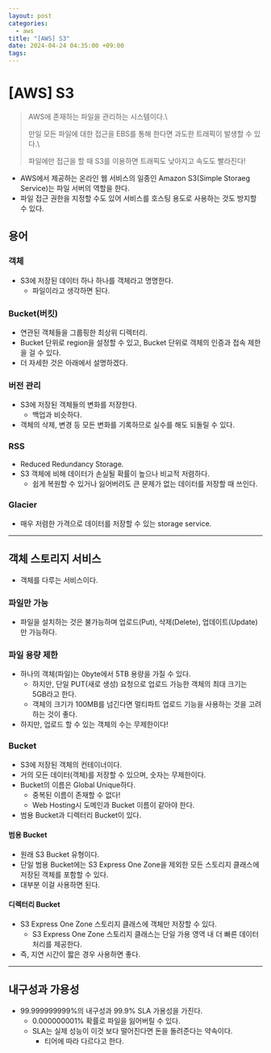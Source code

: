 ```yaml
---
layout: post
categories:
  - aws
title: "[AWS] S3"
date: 2024-04-24 04:35:00 +09:00
tags:
---
```

# \[AWS] S3

>AWS에 존재하는 파일을 관리하는 시스템이다.\
>
>만일 모든 파일에 대한 접근을 EBS를 통해 한다면 과도한 트래픽이 발생할 수 있다.\
>
>파일에만 접근을 할 때 S3를 이용하면 트래픽도 낮아지고 속도도 빨라진다!

- AWS에서 제공하는 온라인 웹 서비스의 일종인 Amazon S3(Simple Storaeg Service)는 파일 서버의 역할을 한다.
- 파일 접근 권한을 지정할 수도 있어 서비스를 호스팅 용도로 사용하는 것도 방지할 수 있다.

## 용어

### 객체
- S3에 저장된 데이터 하나 하나를 객체라고 명명한다.
	- 파일이라고 생각하면 된다.

### Bucket(버킷)
- 연관된 객체들을 그룹핑한 최상위 디렉터리.
- Bucket 단위로 region을 설정할 수 있고, Bucket 단위로 객체의 인증과 접속 제한을 걸 수 있다.
- 더 자세한 것은 아래에서 설명하겠다.

### 버전 관리
- S3에 저장된 객체들의 변화를 저장한다.
	- 백업과 비슷하다.
- 객체의 삭제, 변경 등 모든 변화를 기록하므로 실수를 해도 되돌릴 수 있다.

### RSS
- Reduced Redundancy Storage.
- S3 객체에 비해 데이터가 손실될 확률이 높으나 비교적 저렴하다.
	- 쉽게 복원할 수 있거나 잃어버려도 큰 문제가 없는 데이터를 저장할 때 쓰인다.

### Glacier
- 매우 저렴한 가격으로 데이터를 저장할 수 있는 storage service.

---

## 객체 스토리지 서비스
- 객체를 다루는 서비스이다.

### 파일만 가능
- 파일을 설치하는 것은 불가능하며 업로드(Put), 삭제(Delete), 업데이트(Update)만 가능하다.

### 파일 용량 제한
- 하나의 객체(파일)는 0byte에서 5TB 용량을 가질 수 있다.
	- 하지만, 단일 PUT(새로 생성) 요청으로 업로드 가능한 객체의 최대 크기는 5GB라고 한다.
	- 객체의 크기가 100MB를 넘긴다면 멀티파트 업로드 기능을 사용하는 것을 고려하는 것이 좋다.
- 하지만, 업로드 할 수 있는 객체의 수는 무제한이다!

### Bucket
- S3에 저장된 객체의 컨테이너이다.
- 거의 모든 데이터(객체)를 저장할 수 있으며, 숫자는 무제한이다.
- Bucket의 이름은 Global Unique하다.
	- 중복된 이름이 존재할 수 없다!
	- Web Hosting시 도메인과 Bucket 이름이 같아야 한다.
- 범용 Bucket과 디렉터리 Bucket이 있다.

#### 범용 Bucket
- 원래 S3 Bucket 유형이다.
- 단일 범용 Bucket에는 S3 Express One Zone을 제외한 모든 스토리지 클래스에 저장된 객체를 포함할 수 있다.
- 대부분 이걸 사용하면 된다.

#### 디렉터리 Bucket
- S3 Express One Zone 스토리지 클래스에 객체만 저장할 수 있다.
	- S3 Express One Zone 스토리지 클래스는 단일 가용 영역 내 더 빠른 데이터 처리를 제공한다.
- 즉, 지연 시간이 짧은 경우 사용하면 좋다.

---

## 내구성과 가용성

- 99.999999999%의 내구성과 99.9% SLA 가용성을 가진다.
	- 0.000000001% 확률로 파일을 잃어버릴 수 있다.
	- SLA는 실제 성능이 이것 보다 떨어진다면 돈을 돌려준다는 약속이다.
		- 티어에 따라 다르다고 한다.


